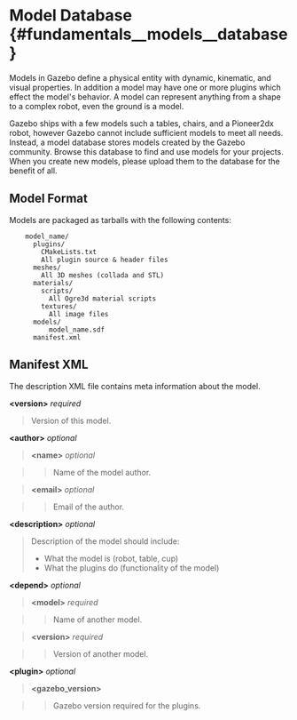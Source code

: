 Model Database {#fundamentals__models__database}
==

Models in Gazebo define a physical entity with dynamic, kinematic, and visual properties. In addition a model may have one or more plugins which effect the model's behavior. A model can represent anything from a shape to a complex robot, even the ground is a model. 

Gazebo ships with a few models such a tables, chairs, and a Pioneer2dx robot, however Gazebo cannot include sufficient models to meet all needs. Instead, a model database stores models created by the Gazebo community. Browse this database to find and use models for your projects. When you create new models, please upload them to the database for the benefit of all.

## Model Format ##
Models are packaged as tarballs with the following contents:

        model_name/
          plugins/
            CMakeLists.txt
            All plugin source & header files
          meshes/
            All 3D meshes (collada and STL)
          materials/
            scripts/
              All Ogre3d material scripts
            textures/
              All image files
          models/
              model_name.sdf
          manifest.xml


## Manifest XML ##

The description XML file contains meta information about the model.

<b>\<version\></b> *required*

> Version of this model.

<b>\<author\></b> *optional*

> <b>\<name\></b> *optional*

> > Name of the model author.

> <b>\<email\></b> *optional*

> > Email of the author.

<b>\<description\></b> *optional*

> Description of the model should include:
>  * What the model is (robot, table, cup)
>  * What the plugins do (functionality of the model)

<b>\<depend\></b> *optional*

> <b>\<model\></b> *required*

> > Name of another model.

> <b>\<version\></b> *required*

> >   Version of another model.

<b>\<plugin\></b> *optional*

> <b>\<gazebo_version\></b>

> > Gazebo version required for the plugins.
